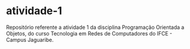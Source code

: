 # atividade-1
Repositório referente a atividade 1 da disciplina Programação Orientada a Objetos, do curso Tecnologia em Redes de Computadores do IFCE - Campus Jaguaribe.

